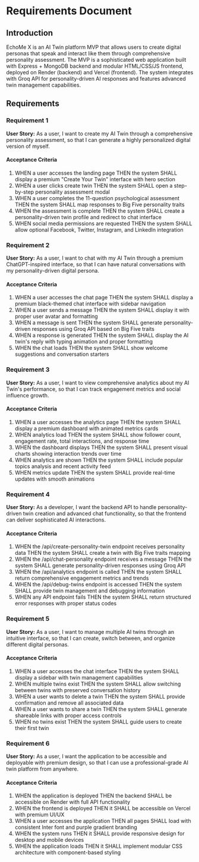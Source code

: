  # Requirements Document

## Introduction

EchoMe X is an AI Twin platform MVP that allows users to create digital personas that speak and interact like them through comprehensive personality assessment. The MVP is a sophisticated web application built with Express + MongoDB backend and modular HTML/CSS/JS frontend, deployed on Render (backend) and Vercel (frontend). The system integrates with Groq API for personality-driven AI responses and features advanced twin management capabilities.

## Requirements

### Requirement 1

**User Story:** As a user, I want to create my AI Twin through a comprehensive personality assessment, so that I can generate a highly personalized digital version of myself.

#### Acceptance Criteria

1. WHEN a user accesses the landing page THEN the system SHALL display a premium "Create Your Twin" interface with hero section
2. WHEN a user clicks create twin THEN the system SHALL open a step-by-step personality assessment modal
3. WHEN a user completes the 11-question psychological assessment THEN the system SHALL map responses to Big Five personality traits
4. WHEN the assessment is complete THEN the system SHALL create a personality-driven twin profile and redirect to chat interface
5. WHEN social media permissions are requested THEN the system SHALL allow optional Facebook, Twitter, Instagram, and LinkedIn integration

### Requirement 2

**User Story:** As a user, I want to chat with my AI Twin through a premium ChatGPT-inspired interface, so that I can have natural conversations with my personality-driven digital persona.

#### Acceptance Criteria

1. WHEN a user accesses the chat page THEN the system SHALL display a premium black-themed chat interface with sidebar navigation
2. WHEN a user sends a message THEN the system SHALL display it with proper user avatar and formatting
3. WHEN a message is sent THEN the system SHALL generate personality-driven responses using Groq API based on Big Five traits
4. WHEN a response is generated THEN the system SHALL display the AI twin's reply with typing animation and proper formatting
5. WHEN the chat loads THEN the system SHALL show welcome suggestions and conversation starters

### Requirement 3

**User Story:** As a user, I want to view comprehensive analytics about my AI Twin's performance, so that I can track engagement metrics and social influence growth.

#### Acceptance Criteria

1. WHEN a user accesses the analytics page THEN the system SHALL display a premium dashboard with animated metrics cards
2. WHEN analytics load THEN the system SHALL show follower count, engagement rate, total interactions, and response time
3. WHEN the dashboard displays THEN the system SHALL present visual charts showing interaction trends over time
4. WHEN analytics are shown THEN the system SHALL include popular topics analysis and recent activity feed
5. WHEN metrics update THEN the system SHALL provide real-time updates with smooth animations

### Requirement 4

**User Story:** As a developer, I want the backend API to handle personality-driven twin creation and advanced chat functionality, so that the frontend can deliver sophisticated AI interactions.

#### Acceptance Criteria

1. WHEN the /api/create-personality-twin endpoint receives personality data THEN the system SHALL create a twin with Big Five traits mapping
2. WHEN the /api/chat-personality endpoint receives a message THEN the system SHALL generate personality-driven responses using Groq API
3. WHEN the /api/analytics endpoint is called THEN the system SHALL return comprehensive engagement metrics and trends
4. WHEN the /api/debug-twins endpoint is accessed THEN the system SHALL provide twin management and debugging information
5. WHEN any API endpoint fails THEN the system SHALL return structured error responses with proper status codes

### Requirement 5

**User Story:** As a user, I want to manage multiple AI twins through an intuitive interface, so that I can create, switch between, and organize different digital personas.

#### Acceptance Criteria

1. WHEN a user accesses the chat interface THEN the system SHALL display a sidebar with twin management capabilities
2. WHEN multiple twins exist THEN the system SHALL allow switching between twins with preserved conversation history
3. WHEN a user wants to delete a twin THEN the system SHALL provide confirmation and remove all associated data
4. WHEN a user wants to share a twin THEN the system SHALL generate shareable links with proper access controls
5. WHEN no twins exist THEN the system SHALL guide users to create their first twin

### Requirement 6

**User Story:** As a user, I want the application to be accessible and deployable with premium design, so that I can use a professional-grade AI twin platform from anywhere.

#### Acceptance Criteria

1. WHEN the application is deployed THEN the backend SHALL be accessible on Render with full API functionality
2. WHEN the frontend is deployed THEN it SHALL be accessible on Vercel with premium UI/UX
3. WHEN a user accesses the application THEN all pages SHALL load with consistent Inter font and purple gradient branding
4. WHEN the system runs THEN it SHALL provide responsive design for desktop and mobile devices
5. WHEN the application loads THEN it SHALL implement modular CSS architecture with component-based styling